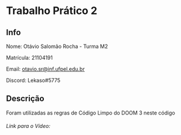 # Trabalho Prático 2
## Info
Nome: Otávio Salomão Rocha  -  Turma M2

Matrícula: 21104191

Email: otavio.sr@inf.ufpel.edu.br

Discord: Lekaso#5775

## Descrição
Foram utilizadas as regras de Código Limpo do DOOM 3 neste código

###### Link para o Vídeo: 
